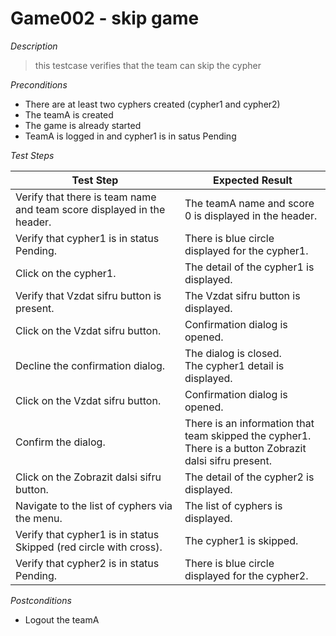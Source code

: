 # Game002 - skip game

*Description*
>this testcase verifies that the team can skip the cypher

*Preconditions*
* There are at least two cyphers created (cypher1 and cypher2)
* The teamA is created
* The game is already started
* TeamA is logged in and cypher1 is in satus Pending

*Test Steps*

|Test Step|Expected Result|
|---------|---------------|
|Verify that there is team name and team score displayed in the header.|The teamA name and score 0 is displayed in the header.|
|Verify that cypher1 is in status Pending.|There is blue circle displayed for the cypher1.|
|Click on the cypher1.|The detail of the cypher1 is displayed.|
|Verify that Vzdat sifru button is present.|The Vzdat sifru button is displayed.|
|Click on the Vzdat sifru button.|Confirmation dialog is opened.|
|Decline the confirmation dialog.|The dialog is closed.<br>The cypher1 detail is displayed.|
|Click on the Vzdat sifru button.|Confirmation dialog is opened.|
|Confirm the dialog.|There is an information that team skipped the cypher1.<br>There is a button Zobrazit dalsi sifru present.|
|Click on the Zobrazit dalsi sifru button.|The detail of the cypher2 is displayed.|
|Navigate to the list of cyphers via the menu.|The list of cyphers is displayed.|
|Verify that cypher1 is in status Skipped (red circle with cross).|The cypher1 is skipped.|
|Verify that cypher2 is in status Pending.|There is blue circle displayed for the cypher2.|

*Postconditions*
* Logout the teamA